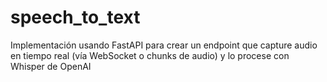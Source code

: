 # speech_to_text
Implementación usando FastAPI para crear un endpoint que capture audio en tiempo real (vía WebSocket o chunks de audio) y lo procese con Whisper de OpenAI
